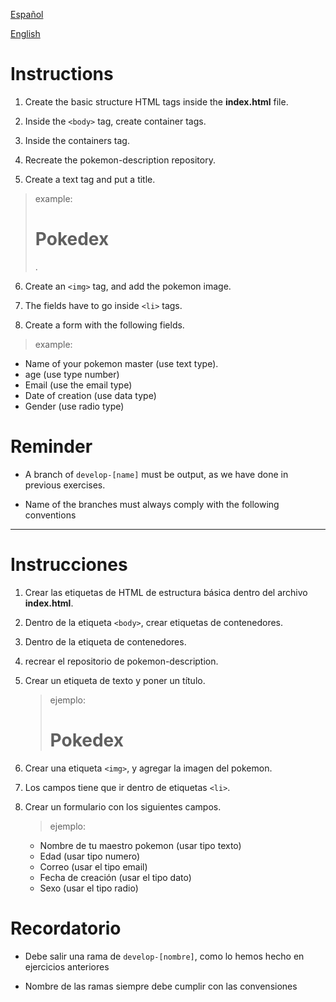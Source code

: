 [Español](#Instrucciones)

[English](#Instructions)

# Instructions

1. Create the basic structure HTML tags inside the **index.html** file.

2. Inside the `<body>` tag, create container tags.

3. Inside the containers tag.

4. Recreate the pokemon-description repository.

5. Create a text tag and put a title.

> example: <h1>Pokedex</h1>.

6.  Create an `<img>` tag, and add the pokemon image.

7.  The fields have to go inside `<li>` tags.

8.  Create a form with the following fields.

> example:

- Name of your pokemon master (use text type).
- age (use type number)
- Email (use the email type)
- Date of creation (use data type)
- Gender (use radio type)

# Reminder

- A branch of `develop-[name]` must be output, as we have done in previous exercises.

- Name of the branches must always comply with the following conventions

---

# Instrucciones

1.  Crear las etiquetas de HTML de estructura básica dentro del archivo **index.html**.

2.  Dentro de la etiqueta `<body>`, crear etiquetas de contenedores.

3.  Dentro de la etiqueta de contenedores.

4.  recrear el repositorio de pokemon-description.

5.  Crear un etiqueta de texto y poner un título.

    > ejemplo: <h1>Pokedex</h1>

6.  Crear una etiqueta `<img>`, y agregar la imagen del pokemon.

7.  Los campos tiene que ir dentro de etiquetas `<li>`.

8.  Crear un formulario con los siguientes campos.

    > ejemplo:

    - Nombre de tu maestro pokemon (usar tipo texto)
    - Edad (usar tipo numero)
    - Correo (usar el tipo email)
    - Fecha de creación (usar el tipo dato)
    - Sexo (usar el tipo radio)

# Recordatorio

- Debe salir una rama de `develop-[nombre]`, como lo hemos hecho en ejercicios anteriores

- Nombre de las ramas siempre debe cumplir con las convensiones

